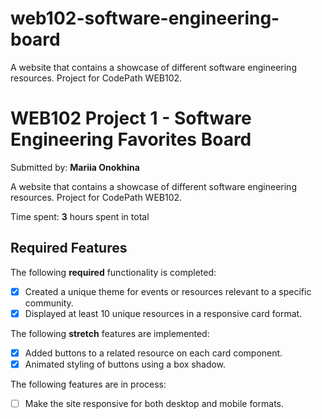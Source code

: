 # web102-software-engineering-board
A website that contains a showcase of different software engineering resources. Project for CodePath WEB102.

# WEB102 Project 1 - Software Engineering Favorites Board

Submitted by: **Mariia Onokhina**

A website that contains a showcase of different software engineering resources. Project for CodePath WEB102.

Time spent: **3** hours spent in total

## Required Features

The following **required** functionality is completed:

* [X] Created a unique theme for events or resources relevant to a specific community.
* [X] Displayed at least 10 unique resources in a responsive card format.

The following **stretch** features are implemented:

* [X] Added buttons to a related resource on each card component.
* [X] Animated styling of buttons using a box shadow.

The following features are in process:
* [ ] Make the site responsive for both desktop and mobile formats. 
